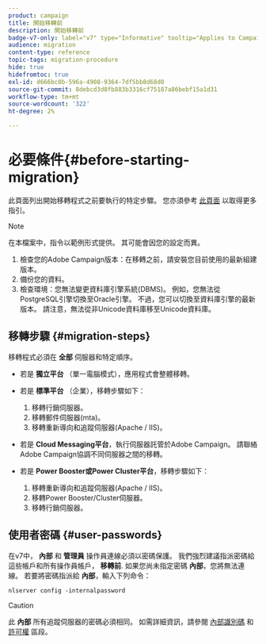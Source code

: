 ```yaml
---
product: campaign
title: 開始移轉前
description: 開始移轉前
badge-v7-only: label="v7" type="Informative" tooltip="Applies to Campaign Classic v7 only"
audience: migration
content-type: reference
topic-tags: migration-procedure
hide: true
hidefromtoc: true
exl-id: d666bc0b-596a-4908-9364-7df5bb8d68d0
source-git-commit: 8debcd3d8fb883b3316cf75187a86bebf15a1d31
workflow-type: tm+mt
source-wordcount: '322'
ht-degree: 2%

---
```


# 必要條件{#before-starting-migration}



此頁面列出開始移轉程式之前要執行的特定步驟。 您亦須參考 [此頁面](about-migration.md) 以取得更多指引。

>[!NOTE]
>
>在本檔案中，指令以範例形式提供。 其可能會因您的設定而異。

1. 檢查您的Adobe Campaign版本：在移轉之前，請安裝您目前使用的最新組建版本。
1. 備份您的資料。
1. 檢查環境：您無法變更資料庫引擎系統(DBMS)。 例如，您無法從PostgreSQL引擎切換至Oracle引擎。 不過，您可以切換至資料庫引擎的最新版本。 請注意，無法從非Unicode資料庫移至Unicode資料庫。

## 移轉步驟 {#migration-steps}

移轉程式必須在 **全部** 伺服器和特定順序。

* 若是 **獨立平台** （單一電腦模式），應用程式會整體移轉。
* 若是 **標準平台** （企業），移轉步驟如下：

   1. 移轉行銷伺服器。
   1. 移轉郵件伺服器(mta)。
   1. 移轉重新導向和追蹤伺服器(Apache / IIS)。

* 若是 **Cloud Messaging平台**，執行伺服器託管於Adobe Campaign。 請聯絡Adobe Campaign協調不同伺服器之間的移轉。
* 若是 **Power Booster或Power Cluster平台**，移轉步驟如下：

   1. 移轉重新導向和追蹤伺服器(Apache / IIS)。
   1. 移轉Power Booster/Cluster伺服器。
   1. 移轉行銷伺服器。

## 使用者密碼 {#user-passwords}

在v7中， **內部** 和 **管理員** 操作員連線必須以密碼保護。 我們強烈建議指派密碼給這些帳戶和所有操作員帳戶， **移轉前**. 如果您尚未指定密碼 **內部**，您將無法連線。 若要將密碼指派給 **內部**，輸入下列命令：

```
nlserver config -internalpassword
```

>[!CAUTION]
>
>此 **內部** 所有追蹤伺服器的密碼必須相同。 如需詳細資訊，請參閱 [內部識別碼](../../installation/using/configuring-campaign-server.md#internal-identifier) 和 [許可權](../../platform/using/access-management.md) 區段。
